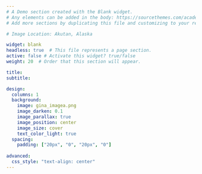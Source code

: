 ```yaml
---
# A Demo section created with the Blank widget.
# Any elements can be added in the body: https://sourcethemes.com/academic/docs/writing-markdown-latex/
# Add more sections by duplicating this file and customizing to your requirements.

# Image Location: Akutan, Alaska 

widget: blank  
headless: true  # This file represents a page section.
active: false # Activate this widget? true/false
weight: 20  # Order that this section will appear.

title: 
subtitle:

design:
  columns: 1
  background:
    image: gina_imagea.png
    image_darken: 0.1
    image_parallax: true
    image_position: center
    image_size: cover
    text_color_light: true
  spacing:
    padding: ["20px", "0", "20px", "0"]
    
advanced:
  css_style: "text-align: center"
---
```

